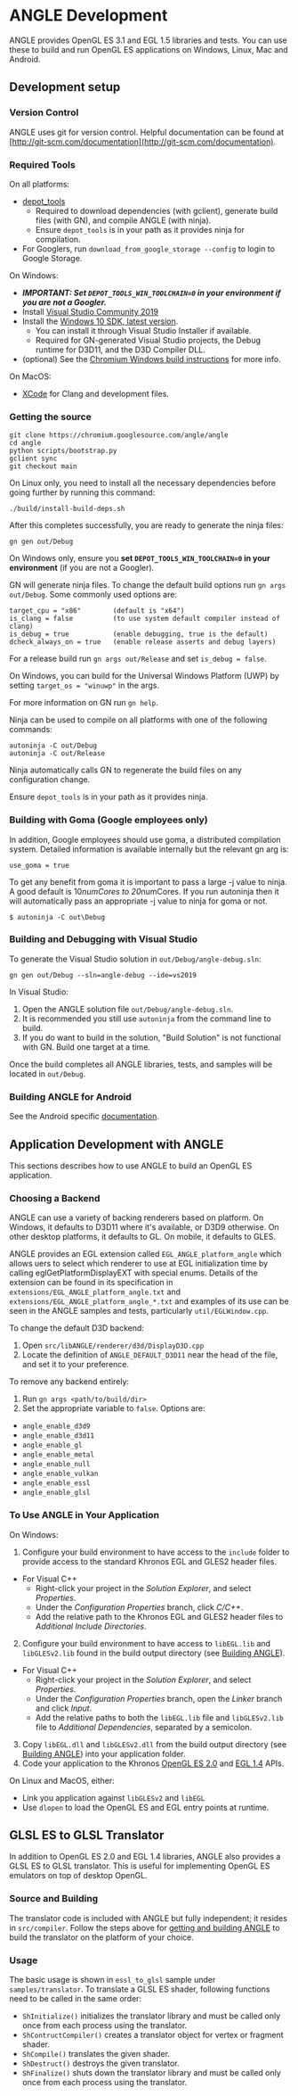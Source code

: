 # ANGLE Development

ANGLE provides OpenGL ES 3.1 and EGL 1.5 libraries and tests. You can use these to build and run OpenGL ES applications on Windows, Linux, Mac and Android.

## Development setup

### Version Control
ANGLE uses git for version control. Helpful documentation can be found at [http://git-scm.com/documentation](http://git-scm.com/documentation).

### Required Tools
On all platforms:

 * [depot_tools](https://commondatastorage.googleapis.com/chrome-infra-docs/flat/depot_tools/docs/html/depot_tools_tutorial.html#_setting_up)
   * Required to download dependencies (with gclient), generate build files (with GN), and compile ANGLE (with ninja).
   * Ensure `depot_tools` is in your path as it provides ninja for compilation.
 * For Googlers, run `download_from_google_storage --config` to login to Google Storage.

On Windows:

 * ***IMPORTANT: Set `DEPOT_TOOLS_WIN_TOOLCHAIN=0` in your environment if you are not a Googler.***
 * Install [Visual Studio Community 2019](https://visualstudio.microsoft.com/vs/)
 * Install the [Windows 10 SDK, latest version](https://developer.microsoft.com/en-us/windows/downloads/windows-10-sdk).
   * You can install it through Visual Studio Installer if available.
   * Required for GN-generated Visual Studio projects, the Debug runtime for D3D11, and the D3D Compiler DLL.
 * (optional) See the [Chromium Windows build instructions](https://chromium.googlesource.com/chromium/src/+/main/docs/windows_build_instructions.md) for more info.

On MacOS:

 * [XCode](https://developer.apple.com/xcode/) for Clang and development files.

### Getting the source

```
git clone https://chromium.googlesource.com/angle/angle
cd angle
python scripts/bootstrap.py
gclient sync
git checkout main
```

On Linux only, you need to install all the necessary dependencies before going further by running this command:
```
./build/install-build-deps.sh
```

After this completes successfully, you are ready to generate the ninja files:
```
gn gen out/Debug
```

On Windows only, ensure you **set `DEPOT_TOOLS_WIN_TOOLCHAIN=0` in your environment** (if you are not a Googler).

GN will generate ninja files. To change the default build options run `gn args out/Debug`.  Some commonly used options are:
```
target_cpu = "x86"        (default is "x64")
is_clang = false          (to use system default compiler instead of clang)
is_debug = true           (enable debugging, true is the default)
dcheck_always_on = true   (enable release asserts and debug layers)
```

For a release build run `gn args out/Release` and set `is_debug = false`.

On Windows, you can build for the Universal Windows Platform (UWP) by setting `target_os = "winuwp"` in the args.

For more information on GN run `gn help`.

Ninja can be used to compile on all platforms with one of the following commands:
```
autoninja -C out/Debug
autoninja -C out/Release
```
Ninja automatically calls GN to regenerate the build files on any configuration change.

Ensure `depot_tools` is in your path as it provides ninja.

### Building with Goma (Google employees only)

In addition, Google employees should use goma, a distributed compilation
system. Detailed information is available internally but the relevant gn arg
is:

```
use_goma = true
```

To get any benefit from goma it is important to pass a large -j value to
ninja. A good default is 10*numCores to 20*numCores. If you run autoninja then
it will automatically pass an appropriate -j value to ninja for goma or not.

```
$ autoninja -C out\Debug
```

### Building and Debugging with Visual Studio

To generate the Visual Studio solution in `out/Debug/angle-debug.sln`:
```
gn gen out/Debug --sln=angle-debug --ide=vs2019
```

In Visual Studio:
 1. Open the ANGLE solution file `out/Debug/angle-debug.sln`.
 2. It is recommended you still use `autoninja` from the command line to build.
 3. If you do want to build in the solution, "Build Solution" is not functional with GN. Build one target at a time.

Once the build completes all ANGLE libraries, tests, and samples will be located in `out/Debug`.

### Building ANGLE for Android

See the Android specific [documentation](DevSetupAndroid.md#ANGLE-for-Android).

## Application Development with ANGLE
This sections describes how to use ANGLE to build an OpenGL ES application.

### Choosing a Backend
ANGLE can use a variety of backing renderers based on platform.  On Windows, it defaults to D3D11 where it's available,
or D3D9 otherwise.  On other desktop platforms, it defaults to GL.  On mobile, it defaults to GLES.

ANGLE provides an EGL extension called `EGL_ANGLE_platform_angle` which allows uers to select
which renderer to use at EGL initialization time by calling eglGetPlatformDisplayEXT with special
enums. Details of the extension can be found in its specification in
`extensions/EGL_ANGLE_platform_angle.txt` and `extensions/EGL_ANGLE_platform_angle_*.txt` and
examples of its use can be seen in the ANGLE samples and tests, particularly `util/EGLWindow.cpp`.

To change the default D3D backend:

 1. Open `src/libANGLE/renderer/d3d/DisplayD3D.cpp`
 2. Locate the definition of `ANGLE_DEFAULT_D3D11` near the head of the file, and set it to your preference.

To remove any backend entirely:

 1. Run `gn args <path/to/build/dir>`
 2. Set the appropriate variable to `false`. Options are:
   - `angle_enable_d3d9`
   - `angle_enable_d3d11`
   - `angle_enable_gl`
   - `angle_enable_metal`
   - `angle_enable_null`
   - `angle_enable_vulkan`
   - `angle_enable_essl`
   - `angle_enable_glsl`

### To Use ANGLE in Your Application
On Windows:

 1. Configure your build environment to have access to the `include` folder to provide access to the standard Khronos EGL and GLES2 header files.
  * For Visual C++
     * Right-click your project in the _Solution Explorer_, and select _Properties_.
     * Under the _Configuration Properties_ branch, click _C/C++_.
     * Add the relative path to the Khronos EGL and GLES2 header files to _Additional Include Directories_.
 2. Configure your build environment to have access to `libEGL.lib` and `libGLESv2.lib` found in the build output directory (see [Building ANGLE](#building-with-visual-studio)).
   * For Visual C++
     * Right-click your project in the _Solution Explorer_, and select _Properties_.
     * Under the _Configuration Properties_ branch, open the _Linker_ branch and click _Input_.
     * Add the relative paths to both the `libEGL.lib` file and `libGLESv2.lib` file to _Additional Dependencies_, separated by a semicolon.
 3. Copy `libEGL.dll` and `libGLESv2.dll` from the build output directory (see [Building ANGLE](#building-with-visual-studio)) into your application folder.
 4. Code your application to the Khronos [OpenGL ES 2.0](http://www.khronos.org/registry/gles/) and [EGL 1.4](http://www.khronos.org/registry/egl/) APIs.

On Linux and MacOS, either:

 - Link you application against `libGLESv2` and `libEGL`
 - Use `dlopen` to load the OpenGL ES and EGL entry points at runtime.

## GLSL ES to GLSL Translator
In addition to OpenGL ES 2.0 and EGL 1.4 libraries, ANGLE also provides a GLSL ES to GLSL translator. This is useful for implementing OpenGL ES emulators on top of desktop OpenGL.

### Source and Building
The translator code is included with ANGLE but fully independent; it resides in `src/compiler`.
Follow the steps above for [getting and building ANGLE](#getting-the-source) to build the translator on the platform of your choice.

### Usage
The basic usage is shown in `essl_to_glsl` sample under `samples/translator`. To translate a GLSL ES shader, following functions need to be called in the same order:

 * `ShInitialize()` initializes the translator library and must be called only once from each process using the translator.
 * `ShContructCompiler()` creates a translator object for vertex or fragment shader.
 * `ShCompile()` translates the given shader.
 * `ShDestruct()` destroys the given translator.
 * `ShFinalize()` shuts down the translator library and must be called only once from each process using the translator.
